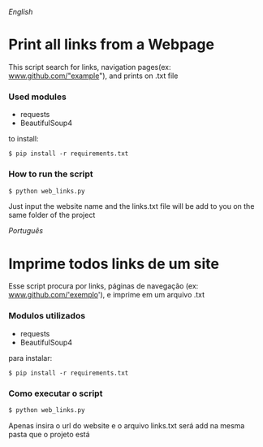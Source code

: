 *English*

# Print all links from a Webpage

This script search for links, navigation pages(ex: www.github.com/"example"), and prints on .txt file

### Used modules
- requests
- BeautifulSoup4

to install: 
```
$ pip install -r requirements.txt
```

### How to run the script
``` bash
$ python web_links.py
```
Just input the website name and the links.txt file will be add to you on the same folder of the project

*Português*

# Imprime todos links de um site

Esse script procura por links, páginas de navegação (ex: www.github.com/'exemplo'), e imprime em um arquivo .txt

### Modulos utilizados
- requests
- BeautifulSoup4

para instalar:
```
$ pip install -r requirements.txt
```

### Como executar o script
``` bash
$ python web_links.py
```

Apenas insira o url do website e o arquivo links.txt será add na mesma pasta que o projeto está